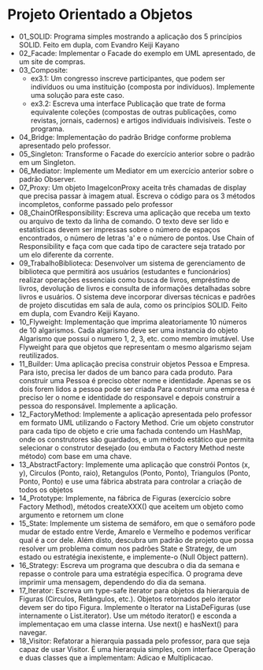 # Projeto Orientado a Objetos

- 01_SOLID: Programa simples mostrando a aplicação dos 5 princípios SOLID. Feito em dupla, com Evandro Keiji Kayano
- 02_Facade: Implementar o Facade do exemplo em UML apresentado, de um site de compras.
- 03_Composite:
  - ex3.1: Um congresso inscreve participantes, que podem ser indivíduos ou uma instituição (composta por indivíduos). Implemente uma solução para este caso.
  - ex3.2: Escreva uma interface Publicação que trate de forma equivalente coleções (compostas de outras publicações, como revistas, jornais, cadernos) e artigos individuais indivisíveis. Teste o programa.
- 04_Bridge: Implementação do padrão Bridge conforme problema apresentado pelo professor.
- 05_Singleton: Transforme o Facade do exercício anterior sobre o padrão em um Singleton.
- 06_Mediator: Implemente um Mediator em um exercício anterior sobre o padrão Observer.
- 07_Proxy: Um objeto ImageIconProxy aceita três chamadas de display que precisa passar à imagem atual. Escreva o código para os 3 métodos incompletos, conforme passado pelo professor
- 08_ChainOfResponsibility: Escreva uma aplicação que receba um texto ou arquivo de texto da linha de comando. O texto deve ser lido e estatísticas devem ser impressas sobre o número de espaços encontrados, o número de letras 'a' e o número de pontos. Use Chain of Responsibility e faça com que cada tipo de caractere seja tratado por um elo diferente da corrente.
- 09_TrabalhoBiblioteca: Desenvolver um sistema de gerenciamento de biblioteca que permitirá aos usuários (estudantes e funcionários) realizar operações essenciais como busca de livros, empréstimo de livros, devolução de livros e consulta de informações detalhadas sobre livros e usuários. O sistema deve incorporar diversas técnicas e padrões de projeto discutidas em sala de aula, como os princípios SOLID. Feito em dupla, com Evandro Keiji Kayano.
- 10_Flyweight: Implementação que imprima aleatoriamente 10 números de 10 algarismos. Cada algarismo deve ser uma instancia do objeto Algarismo que possui o numero 1, 2, 3, etc. como membro imutável. Use Flyweight para que objetos que representam o mesmo algarismo sejam reutilizados.
- 11_Builder: Uma aplicação precisa construir objetos Pessoa e Empresa. Para isto, precisa ler dados de um banco para cada produto. Para construir uma Pessoa é preciso obter nome e identidade. Apenas se os dois forem lidos a pessoa pode ser criada Para construir uma empresa é preciso ler o nome e identidade do responsavel e depois construir a pessoa do responsável. Implemente a aplicação.
- 12_FactoryMethod: Implemente a aplicação apresentada pelo professor em formato UML utilizando o Factory Method. Crie um objeto construtor para cada tipo de objeto e crie uma fachada contendo um HashMap, onde os construtores são guardados, e um método estático que permita selecionar o construtor desejado (ou embuta o Factory Method neste método) com base em uma chave.
- 13_AbstractFactory: Implemente uma aplicação que constrói Pontos (x, y), Circulos (Ponto, raio), Retangulos (Ponto, Ponto), Triangulos (Ponto, Ponto, Ponto) e use uma fábrica abstrata para controlar a criação de todos os objetos
- 14_Prototype: Implemente, na fábrica de Figuras (exercício sobre Factory Method), métodos createXXX() que aceitem um objeto como argumento e retornem um clone
- 15_State: Implemente um sistema de semáforo, em que o semáforo pode mudar de estado entre Verde, Amarelo e Vermelho e podemos verificar qual é a cor dele. Além disto, descubra um padrão de projeto que possa resolver um problema comum nos padrões State e Strategy, de um estado ou estratégia inexistente, e implemente-o (Null Object pattern).
- 16_Strategy: Escreva um programa que descubra o dia da semana e repasse o controle para uma estratégia específica. O programa deve imprimir uma mensagem, dependendo do dia da semana.
- 17_Iterator: Escreva um type-safe iterator para objetos da hierarquia de Figuras (Circulos, Retângulos, etc.). Objetos retornados pelo iterator devem ser do tipo Figura. Implemente o Iterator na ListaDeFiguras (use internamente o List.iterator). Use um método iterator() e esconda a implementaçao em uma classe interna. Use next() e hasNext() para navegar.
- 18_Visitor: Refatorar a hierarquia passada pelo professor, para que seja capaz de usar Visitor. É uma hierarquia simples, com interface Operação e duas classes que a implementam: Adicao e Multiplicacao.